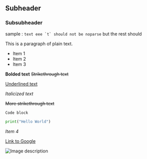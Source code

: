 <!-- https://codeberg.org/catsoft/RainWorldMods/src/branch/main/BackgroundPreview/ -->
## Subheader
### Subsubheader

 sample : ``text eee `t` should not be noparse`` but the rest should

This is a paragraph of plain text.

* Item 1
* Item 2
* Item 3

**Bolded text**
~~Strikethrough text~~

<u>Underlined text</u>

_Italicized text_

~~More strikethrough text~~

`Code block`
```python
print("Hello World")
```

*Item 4*

[Link to Google](https://www.google.com)

![Image description](image.jpg)